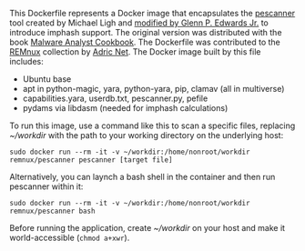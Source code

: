 This Dockerfile represents a Docker image that encapsulates the [pescanner](https://code.google.com/p/malwarecookbook/source/browse/trunk/3/8/pescanner.py) tool created by Michael Ligh and [modified by Glenn P. Edwards Jr.](https://github.com/hiddenillusion/AnalyzePE/blob/master/pescanner.py) to introduce imphash support. The original version was distributed with the book [Malware Analyst Cookbook](http://www.malwarecookbook.com/). The Dockerfile was contributed to the [REMnux](https://REMnux.org) collection by [Adric Net](http://adric.net/). The Docker image built by this file includes: 

 - Ubuntu base
 - apt in python-magic, yara, python-yara, pip, clamav (all in multiverse) 
 - capabilities.yara, userdb.txt, pescanner.py, pefile
 - pydams via libdasm (needed for imphash calculations)
 
To run this image, use a command like this to scan a specific files, replacing *~/workdir* with the path to your working directory on the underlying host:

```
sudo docker run --rm -it -v ~/workdir:/home/nonroot/workdir remnux/pescanner pescanner [target file]
```

Alternatively, you can laynch a bash shell in the container and then run pescanner within it:

```
sudo docker run --rm -it -v ~/workdir:/home/nonroot/workdir remnux/pescanner bash
```

Before running the application, create *~/workdir* on your host and make it world-accessible (`chmod a+xwr`).
